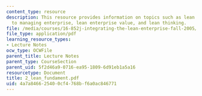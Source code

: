 ```yaml
---
content_type: resource
description: This resource provides information on topics such as lean is a new approach
  to managing enterprise, lean enterprise value, and lean thinking.
file: /media/courses/16-852j-integrating-the-lean-enterprise-fall-2005/4a7a846625400cf4768bf6a0ac846771_2_lean_fundament.pdf
file_type: application/pdf
learning_resource_types:
- Lecture Notes
ocw_type: OCWFile
parent_title: Lecture Notes
parent_type: CourseSection
parent_uid: 5f2d46a9-0716-ea95-1809-6d91eb1a5a16
resourcetype: Document
title: 2_lean_fundament.pdf
uid: 4a7a8466-2540-0cf4-768b-f6a0ac846771
---
```

